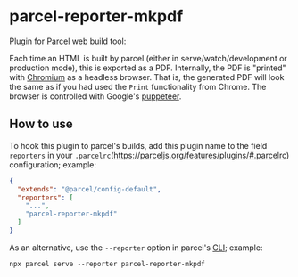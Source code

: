 # parcel-reporter-mkpdf

Plugin for [Parcel](https://parceljs.org) web build tool: 

Each time an HTML is built by parcel (either in serve/watch/development or production mode), this is exported as a PDF.
Internally, the PDF is "printed" with [Chromium](https://github.com/chromium/chromium) as a headless browser. That is, the generated PDF will look the same as if you had used the `Print` functionality from Chrome.
The browser is controlled with Google's [puppeteer](https://github.com/puppeteer/puppeteer).


## How to use

To hook this plugin to parcel's builds, add this plugin name to the field `reporters` in your `.parcelrc`(https://parceljs.org/features/plugins/#.parcelrc) configuration; example:

```json
{
  "extends": "@parcel/config-default",
  "reporters": [
    "...",
    "parcel-reporter-mkpdf"
  ]
}
```

As an alternative, use the `--reporter` option in parcel's [CLI](https://parceljs.org/getting-started/migration/#cli); example:

```shell
npx parcel serve --reporter parcel-reporter-mkpdf
```
